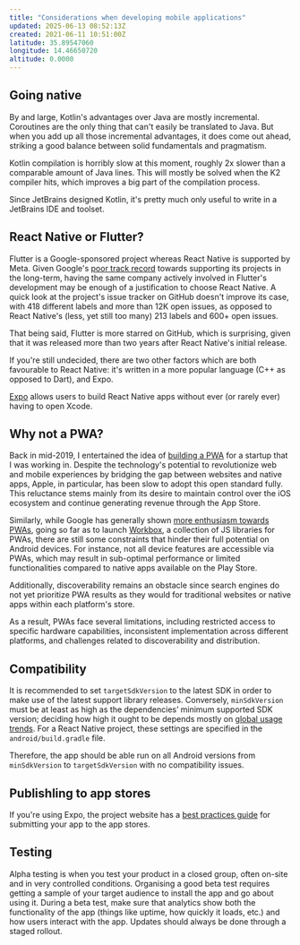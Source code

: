 ```yaml
---
title: "Considerations when developing mobile applications"
updated: 2025-06-13 08:52:13Z
created: 2021-06-11 10:51:00Z
latitude: 35.89547060
longitude: 14.46650720
altitude: 0.0000
---
```


## Going native

By and large, Kotlin's advantages over Java are mostly incremental. Coroutines are the only thing that can't easily be translated to Java. But when you add up all those incremental advantages, it does come out ahead, striking a good balance between solid fundamentals and pragmatism. 

Kotlin compilation is horribly slow at this moment, roughly 2x slower than a comparable amount of Java lines. This will mostly be solved when the K2 compiler hits, which improves a big part of the compilation process.

Since JetBrains designed Kotlin, it's pretty much only useful to write in a JetBrains IDE and toolset.

## React Native or Flutter?

Flutter is a Google-sponsored project whereas React Native is supported by Meta. Given Google's [poor track record](https://killedbygoogle.com/) towards supporting its projects in the long-term, having the same company actively involved in Flutter's development may be enough of a justification to choose React Native. A quick look at the project's issue tracker on GitHub doesn't improve its case, with 418 different labels and more than 12K open issues, as opposed to React Native's (less, yet still too many) 213 labels and 600+ open issues.

That being said, Flutter is more starred on GitHub, which is surprising, given that it was released more than two years after React Native's initial release.

If you're still undecided, there are two other factors which are both favourable to React Native: it's written in a more popular language (C++ as opposed to Dart), and Expo.

[Expo](https://expo.dev/) allows users to build React Native apps without ever (or rarely ever) having to open Xcode.

## Why not a PWA?

Back in mid-2019, I entertained the idea of [building a PWA](https://developer.mozilla.org/en-US/docs/Web/Progressive_web_apps/Guides/Making_PWAs_installable) for a startup that I was working in. Despite the technology's potential to revolutionize web and mobile experiences by bridging the gap between websites and native apps, Apple, in particular, has been slow to adopt this open standard fully. This reluctance stems mainly from its desire to maintain control over the iOS ecosystem and continue generating revenue through the App Store. 

Similarly, while Google has generally shown [more enthusiasm towards PWAs](https://medium.com/@firt/google-play-store-now-open-for-progressive-web-apps-ec6f3c6ff3cc), going so far as to launch [Workbox](https://github.com/GoogleChrome/workbox), a collection of JS libraries for PWAs, there are still some constraints that hinder their full potential on Android devices. For instance, not all device features are accessible via PWAs, which may result in sub-optimal performance or limited functionalities compared to native apps available on the Play Store. 

Additionally, discoverability remains an obstacle since search engines do not yet prioritize PWA results as they would for traditional websites or native apps within each platform's store. 

As a result, PWAs face several limitations, including restricted access to specific hardware capabilities, inconsistent implementation across different platforms, and challenges related to discoverability and distribution.

## Compatibility

It is recommended to set `targetSdkVersion` to the latest SDK in order to make use of the latest support library releases. Conversely, `minSdkVersion` must be at least as high as the dependencies’ minimum supported SDK version; deciding how high it ought to be depends mostly on [global usage trends](https://www.reddit.com/r/Android/comments/17k4yh8/android_version_distribution_statistics_have_been/). For a React Native project, these settings are specified in the `android/build.gradle` file.

Therefore, the app should be able run on all Android versions from `minSdkVersion` to `targetSdkVersion` with no compatibility issues. 

## Publishling to app stores

If you're using Expo, the project website has a [best practices guide](https://docs.expo.dev/distribution/app-stores/) for submitting your app to the app stores.

## Testing

Alpha testing is when you test your product in a closed group, often on-site and in very controlled conditions.  Organising a good beta test requires getting a sample of your target audience to install the app and go about using it.  During a beta test, make sure that analytics show both the functionality of the app (things like uptime, how quickly it loads, etc.) and how users interact with the app.  Updates should always be done through a staged rollout.
